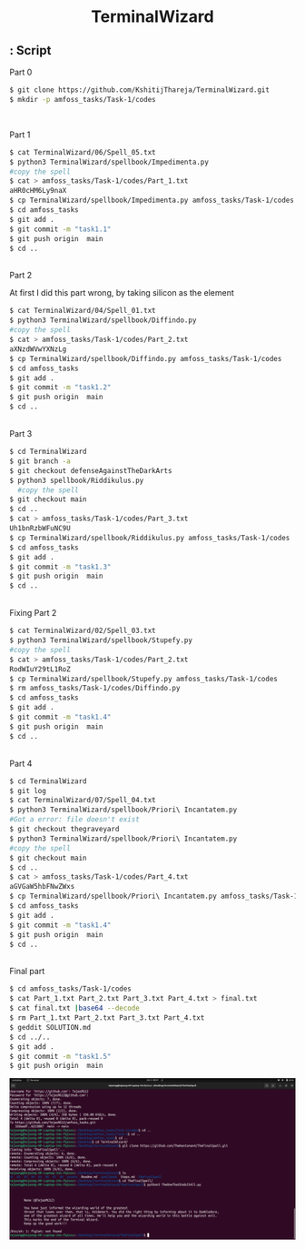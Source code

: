 

<h1 align="center">TerminalWizard</h1>


  

## : Script ##

Part 0
```bash
$ git clone https://github.com/KshitijThareja/TerminalWizard.git
$ mkdir -p amfoss_tasks/Task-1/codes

```
<br>

Part 1
```bash
$ cat TerminalWizard/06/Spell_05.txt
$ python3 TerminalWizard/spellbook/Impedimenta.py
#copy the spell
$ cat > amfoss_tasks/Task-1/codes/Part_1.txt
aHR0cHM6Ly9naX
$ cp TerminalWizard/spellbook/Impedimenta.py amfoss_tasks/Task-1/codes
$ cd amfoss_tasks
$ git add .
$ git commit -m "task1.1"
$ git push origin  main
$ cd ..
```

<br>
Part 2

At first I did this part wrong, by taking silicon as the element
```bash
$ cat TerminalWizard/04/Spell_01.txt
$ python3 TerminalWizard/spellbook/Diffindo.py
#copy the spell
$ cat > amfoss_tasks/Task-1/codes/Part_2.txt
aXNzdWVwYXNzLg
$ cp TerminalWizard/spellbook/Diffindo.py amfoss_tasks/Task-1/codes
$ cd amfoss_tasks
$ git add .
$ git commit -m "task1.2"
$ git push origin  main
$ cd ..
```
<br>
Part 3

```bash
$ cd TerminalWizard
$ git branch -a
$ git checkout defenseAgainstTheDarkArts
$ python3 spellbook/Riddikulus.py
  #copy the spell
$ git checkout main
$ cd ..
$ cat > amfoss_tasks/Task-1/codes/Part_3.txt
Uh1bnRzbWFuNC9U
$ cp TerminalWizard/spellbook/Riddikulus.py amfoss_tasks/Task-1/codes
$ cd amfoss_tasks
$ git add .
$ git commit -m "task1.3"
$ git push origin  main
$ cd ..
```
<br>
Fixing Part 2

```bash
$ cat TerminalWizard/02/Spell_03.txt
$ python3 TerminalWizard/spellbook/Stupefy.py
#copy the spell
$ cat > amfoss_tasks/Task-1/codes/Part_2.txt
RodWIuY29tL1RoZ
$ cp TerminalWizard/spellbook/Stupefy.py amfoss_tasks/Task-1/codes
$ rm amfoss_tasks/Task-1/codes/Diffindo.py
$ cd amfoss_tasks
$ git add .
$ git commit -m "task1.4"
$ git push origin  main
$ cd ..
```
<br>
Part 4

```bash
$ cd TerminalWizard
$ git log
$ cat TerminalWizard/07/Spell_04.txt
$ python3 TerminalWizard/spellbook/Priori\ Incantatem.py
#Got a error: file doesn't exist
$ git checkout thegraveyard
$ python3 TerminalWizard/spellbook/Priori\ Incantatem.py
#copy the spell
$ git checkout main
$ cd ..
$ cat > amfoss_tasks/Task-1/codes/Part_4.txt
aGVGaW5hbFNwZWxs
$ cp TerminalWizard/spellbook/Priori\ Incantatem.py amfoss_tasks/Task-1/codes
$ cd amfoss_tasks
$ git add .
$ git commit -m "task1.4"
$ git push origin  main
$ cd ..
```

<br>
Final part

```bash
$ cd amfoss_tasks/Task-1/codes
$ cat Part_1.txt Part_2.txt Part_3.txt Part_4.txt > final.txt
$ cat final.txt |base64 --decode
$ rm Part_1.txt Part_2.txt Part_3.txt Part_4.txt
$ geddit SOLUTION.md
$ cd ../..
$ git add .
$ git commit -m "task1.5"
$ git push origin  main
```
![Alt text](https://github.com/TejasMG12/amfoss_tasks/blob/main/Task-1/codes/Screenshot%20from%202023-10-03%2000-07-18.png?raw=true)